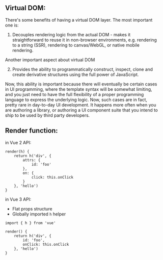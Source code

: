 ## Virtual DOM:

There's some benefits of having a virtual DOM layer. The most important one is:

1. Decouples rendering logic from the actual DOM - makes it straightforward to reuse
it in non-browser environments, e.g. rendering to a string (SSR), rendering to
canvas/WebGL, or native mobile rendering.

Another important aspect about virtual DOM

2. Provides the ability to programmatically construct, inspect, clone and create
derivative structures using the full power of JavaScript.

Now, this ability is important because there will eventually be certain cases in
UI programming, where the template syntax will be somewhat limiting, and you just
need to have the full flexibility of a proper programming language to express the
underlying logic.
Now, such cases are in fact, pretty rare in day-to-day UI development. It happens
more often when you are authoring a library, or authoring a UI component suite
that you intend to ship to be used by third party developers.

## Render function: 
in Vue 2 API:
```
render(h) {
    return h('div', {
        attrs: {
            id: 'foo'
        },
        on: {
            click: this.onClick
        }
    }, 'hello')
}
```

in Vue 3 API:
- Flat props structure
- Globally imported `h` helper
```
import { h } from 'vue'

render() {
    return h('div', {
        id: 'foo',
        onClick: this.onClick
    }, 'hello')
}
```
